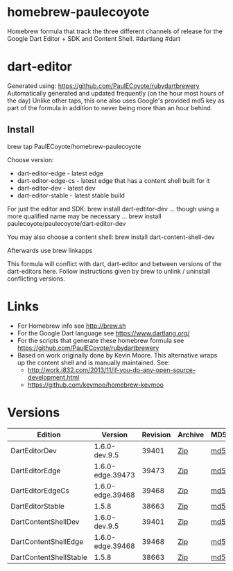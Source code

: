 homebrew-paulecoyote
====================

Homebrew formula that track the three different channels of release for the Google Dart Editor + SDK and Content Shell.  #dartlang #dart

dart-editor
===========

Generated using: https://github.com/PaulECoyote/rubydartbrewery
Automatically generated and updated frequently (on the hour most hours of the day)
Unlike other taps, this one also uses Google's provided md5 key as part of the formula in addition to never being more than an hour behind.

Install
-------
brew tap PaulECoyote/homebrew-paulecoyote

Choose version:
* dart-editor-edge - latest edge
* dart-editor-edge-cs - latest edge that has a content shell built for it
* dart-editor-dev - latest dev
* dart-editor-stable - latest stable build

For just the editor and SDK:
brew install dart-edtitor-dev
... though using a more qualified name may be necessary ...
brew install paulecoyote/paulecoyote/dart-editor-dev

You may also choose a content shell:
brew install dart-content-shell-dev

Afterwards use 
brew linkapps

This formula will conflict with dart, dart-editor and between versions of the dart-editors here.  Follow instructions given by brew to unlink / uninstall conflicting versions.

Links
=====
* For Homebrew info see http://brew.sh
* For the Google Dart language see https://www.dartlang.org/
* For the scripts that generate these homebrew formula see https://github.com/PaulECoyote/rubydartbrewery
* Based on work originally done by Kevin Moore. This alternative wraps up the content shell and is manually maintained.  See: 
    * http://work.j832.com/2013/11/if-you-do-any-open-source-development.html
    * https://github.com/kevmoo/homebrew-kevmoo

Versions
========
| Edition | Version | Revision | Archive | MD5 | Notes |
| ------- | ------- | -------- | ------- | --- | ----- |
| DartEditorDev | 1.6.0-dev.9.5 | 39401 | [Zip](https://storage.googleapis.com/dart-archive/channels/dev/release/39401/editor/darteditor-macos-x64.zip) | [md5](https://storage.googleapis.com/dart-archive/channels/dev/release/39401/editor/darteditor-macos-x64.zip.md5sum) | [Changes](https://storage.googleapis.com/dart-archive/channels/dev/release/latest/changelog.html) |
| DartEditorEdge | 1.6.0-edge.39473 | 39473 | [Zip](https://storage.googleapis.com/dart-archive/channels/be/raw/39473/editor/darteditor-macos-x64.zip) | [md5](https://storage.googleapis.com/dart-archive/channels/be/raw/39473/editor/darteditor-macos-x64.zip.md5sum) | - |
| DartEditorEdgeCs | 1.6.0-edge.39468 | 39468 | [Zip](https://storage.googleapis.com/dart-archive/channels/be/raw/39468/editor/darteditor-macos-x64.zip) | [md5](https://storage.googleapis.com/dart-archive/channels/be/raw/39468/editor/darteditor-macos-x64.zip.md5sum) | - |
| DartEditorStable | 1.5.8 | 38663 | [Zip](https://storage.googleapis.com/dart-archive/channels/stable/release/38663/editor/darteditor-macos-x64.zip) | [md5](https://storage.googleapis.com/dart-archive/channels/stable/release/38663/editor/darteditor-macos-x64.zip.md5sum) | [Changes](https://storage.googleapis.com/dart-archive/channels/stable/release/latest/changelog.html) |
| DartContentShellDev | 1.6.0-dev.9.5 | 39401 | [Zip](https://storage.googleapis.com/dart-archive/channels/dev/release/39401/dartium/content_shell-macos-ia32-release.zip) | [md5](https://storage.googleapis.com/dart-archive/channels/dev/release/39401/dartium/content_shell-macos-ia32-release.zip.md5sum) | - |
| DartContentShellEdge | 1.6.0-edge.39468 | 39468 | [Zip](https://storage.googleapis.com/dart-archive/channels/be/raw/39468/dartium/content_shell-macos-ia32-release.zip) | [md5](https://storage.googleapis.com/dart-archive/channels/be/raw/39468/dartium/content_shell-macos-ia32-release.zip.md5sum) | - |
| DartContentShellStable | 1.5.8 | 38663 | [Zip](https://storage.googleapis.com/dart-archive/channels/stable/release/38663/dartium/content_shell-macos-ia32-release.zip) | [md5](https://storage.googleapis.com/dart-archive/channels/stable/release/38663/dartium/content_shell-macos-ia32-release.zip.md5sum) | - |
